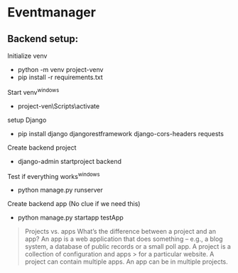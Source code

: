# Eventmanager


## Backend setup:

Initialize venv
- python -m venv project-venv
- pip install -r requirements.txt

Start venv<sup>windows</sup>
- project-ven\Scripts\activate

setup Django
- pip install django djangorestframework django-cors-headers requests

Create backend project
- django-admin startproject backend

Test if everything works<sup>windows</sup>
- python manage.py runserver

Create backend app (No clue if we need this)
- python manage.py startapp testApp

> Projects vs. apps
> What’s the difference between a project and an app? An app is a web application that does something – e.g., a blog system, a database of public records or a small poll app. A project is a collection of configuration and apps > for a particular website. A project can contain multiple apps. An app can be in multiple projects.


